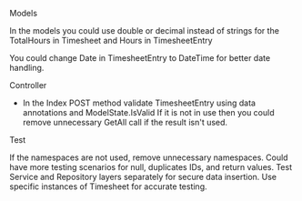 Models

In the models you could use double or decimal instead of strings for the TotalHours in Timesheet and Hours in TimesheetEntry

You could change Date in TimesheetEntry to DateTime for better date handling.

Controller

- In the Index POST method validate TimesheetEntry using data annotations and ModelState.IsValid
If it is not in use then you could remove unnecessary GetAll call if the result isn't used.

Test

If the namespaces are not used, remove unnecessary namespaces.
Could have more testing scenarios for null, duplicates IDs, and return values.
Test Service and Repository layers separately for secure data insertion.
Use specific instances of Timesheet for accurate testing.